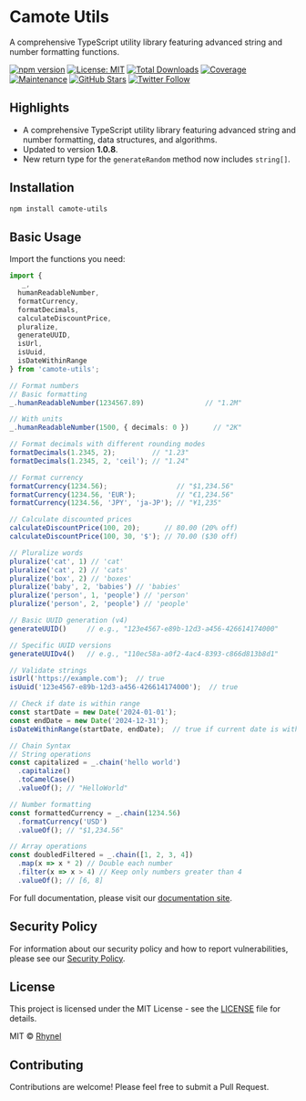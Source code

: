 # Camote Utils

A comprehensive TypeScript utility library featuring advanced string and number formatting functions.

[![npm version](https://img.shields.io/npm/v/camote-utils.svg)](https://www.npmjs.com/package/camote-utils)
[![License: MIT](https://img.shields.io/badge/License-MIT-yellow.svg)](https://opensource.org/licenses/MIT)
[![Total Downloads](https://img.shields.io/npm/dt/camote-utils.svg)](https://www.npmjs.com/package/camote-utils)
[![Coverage](https://img.shields.io/badge/coverage-100%25-brightgreen.svg)](https://github.com/rhynel/camote-utils)
[![Maintenance](https://img.shields.io/badge/maintenance-active-brightgreen.svg)](https://github.com/rhynel/camote-utils)
[![GitHub Stars](https://img.shields.io/github/stars/dev-rhynel/camote-utils.svg)](https://github.com/dev-rhynel/camote-utils)
[![Twitter Follow](https://img.shields.io/twitter/follow/devrhynel.svg?style=social)](https://twitter.com/devrhynel)

## Highlights
- A comprehensive TypeScript utility library featuring advanced string and number formatting, data structures, and algorithms.
- Updated to version **1.0.8**.
- New return type for the `generateRandom` method now includes `string[]`.

## Installation

```bash
npm install camote-utils
```

## Basic Usage

Import the functions you need:

```typescript
import { 
   _,
  humanReadableNumber, 
  formatCurrency,
  formatDecimals,
  calculateDiscountPrice,
  pluralize,
  generateUUID,
  isUrl,
  isUuid,
  isDateWithinRange 
} from 'camote-utils';

// Format numbers
// Basic formatting
_.humanReadableNumber(1234567.89)               // "1.2M"

// With units
_.humanReadableNumber(1500, { decimals: 0 })      // "2K"

// Format decimals with different rounding modes
formatDecimals(1.2345, 2);         // "1.23"
formatDecimals(1.2345, 2, 'ceil'); // "1.24"

// Format currency
formatCurrency(1234.56);                 // "$1,234.56"
formatCurrency(1234.56, 'EUR');          // "€1,234.56"
formatCurrency(1234.56, 'JPY', 'ja-JP'); // "¥1,235"

// Calculate discounted prices
calculateDiscountPrice(100, 20);      // 80.00 (20% off)
calculateDiscountPrice(100, 30, '$'); // 70.00 ($30 off)

// Pluralize words
pluralize('cat', 1) // 'cat'
pluralize('cat', 2) // 'cats'
pluralize('box', 2) // 'boxes'
pluralize('baby', 2, 'babies') // 'babies'
pluralize('person', 1, 'people') // 'person'
pluralize('person', 2, 'people') // 'people'    

// Basic UUID generation (v4)
generateUUID()     // e.g., "123e4567-e89b-12d3-a456-426614174000"

// Specific UUID versions
generateUUIDv4()   // e.g., "110ec58a-a0f2-4ac4-8393-c866d813b8d1"

// Validate strings
isUrl('https://example.com');  // true
isUuid('123e4567-e89b-12d3-a456-426614174000');  // true

// Check if date is within range
const startDate = new Date('2024-01-01');
const endDate = new Date('2024-12-31');
isDateWithinRange(startDate, endDate);  // true if current date is within range

// Chain Syntax
// String operations
const capitalized = _.chain('hello world')
  .capitalize()
  .toCamelCase()
  .valueOf(); // "HelloWorld"

// Number formatting
const formattedCurrency = _.chain(1234.56)
  .formatCurrency('USD')
  .valueOf(); // "$1,234.56"

// Array operations
const doubledFiltered = _.chain([1, 2, 3, 4])
  .map(x => x * 2) // Double each number
  .filter(x => x > 4) // Keep only numbers greater than 4
  .valueOf(); // [6, 8]
```

For full documentation, please visit our [documentation site](https://example.com/docs).

## Security Policy

For information about our security policy and how to report vulnerabilities, please see our [Security Policy](SECURITY.md).

## License

This project is licensed under the MIT License - see the [LICENSE](LICENSE) file for details.

MIT © [Rhynel](https://github.com/dev-rhynel)

## Contributing

Contributions are welcome! Please feel free to submit a Pull Request.
